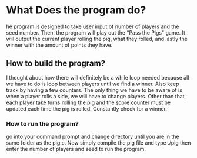 
# What Does the program do?

he program is designed to take user input of number of players and the seed number. Then, the program will play out the "Pass the Pigs" game. It will output the current player rolling the pig, what they rolled, and lastly the winner with the amount of points they have.



## How to build the program?

I thought about how there will definitely be a while loop needed because all we have to do is loop between players until we find a winner. Also keep track by having a few counters. The only thing we have to be aware of is when a player rolls a side, we will have to change players. Other than that, each player take turns rolling the pig and the score counter must be updated each time the pig is rolled. Constantly check for a winner.

### How to run the program?

go into your command prompt and change directory until you are in the same folder as the pig.c. Now simply compile the pig file and type ./pig then enter the number of players and seed to run the program.

